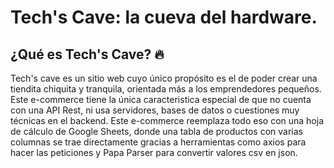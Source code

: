 # Tech's Cave: la cueva del hardware.

## ¿Qué es Tech's Cave? 🔥

Tech's cave es un sitio web cuyo único propósito es el de poder crear una tiendita chiquita y tranquila, orientada más a los emprendedores pequeños. Este e-commerce tiene la única caracteristica especial de que no cuenta con una API Rest, ni usa servidores, bases de datos o cuestiones muy técnicas en el backend. Este e-commerce reemplaza todo eso con una hoja de cálculo de Google Sheets, donde una tabla de productos con varias columnas se trae directamente gracias a herramientas como axios para hacer las peticiones y Papa Parser para convertir valores csv en json.  